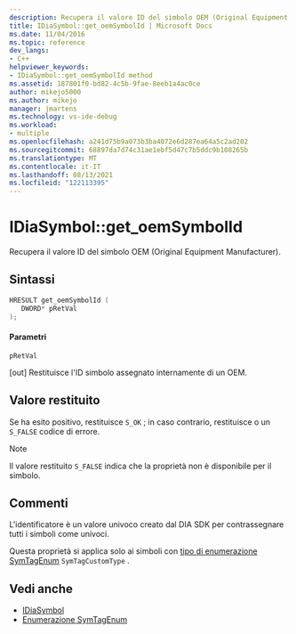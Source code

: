 ```yaml
---
description: Recupera il valore ID del simbolo OEM (Original Equipment Manufacturer).
title: IDiaSymbol::get_oemSymbolId | Microsoft Docs
ms.date: 11/04/2016
ms.topic: reference
dev_langs:
- C++
helpviewer_keywords:
- IDiaSymbol::get_oemSymbolId method
ms.assetid: 187801f0-bd82-4c5b-9fae-8eeb1a4ac0ce
author: mikejo5000
ms.author: mikejo
manager: jmartens
ms.technology: vs-ide-debug
ms.workload:
- multiple
ms.openlocfilehash: a241d75b9a073b3ba4072e6d287ea64a5c2ad202
ms.sourcegitcommit: 68897da7d74c31ae1ebf5d47c7b5ddc9b108265b
ms.translationtype: MT
ms.contentlocale: it-IT
ms.lasthandoff: 08/13/2021
ms.locfileid: "122113395"
---
```

# <a name="idiasymbolget_oemsymbolid"></a>IDiaSymbol::get_oemSymbolId
Recupera il valore ID del simbolo OEM (Original Equipment Manufacturer).

## <a name="syntax"></a>Sintassi

```C++
HRESULT get_oemSymbolId ( 
   DWORD* pRetVal
);
```

#### <a name="parameters"></a>Parametri
 `pRetVal`

[out] Restituisce l'ID simbolo assegnato internamente di un OEM.

## <a name="return-value"></a>Valore restituito
 Se ha esito positivo, restituisce `S_OK` ; in caso contrario, restituisce o un `S_FALSE` codice di errore.

> [!NOTE]
> Il valore restituito `S_FALSE` indica che la proprietà non è disponibile per il simbolo.

## <a name="remarks"></a>Commenti
 L'identificatore è un valore univoco creato dal DIA SDK per contrassegnare tutti i simboli come univoci.

 Questa proprietà si applica solo ai simboli con [tipo di enumerazione SymTagEnum](../../debugger/debug-interface-access/symtagenum.md) `SymTagCustomType` .

## <a name="see-also"></a>Vedi anche
- [IDiaSymbol](../../debugger/debug-interface-access/idiasymbol.md)
- [Enumerazione SymTagEnum](../../debugger/debug-interface-access/symtagenum.md)
